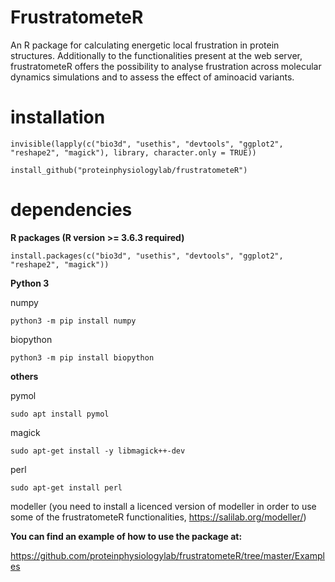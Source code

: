 # FrustratometeR
An R package for calculating energetic local frustration in protein structures. Additionally to the functionalities present at the web server, frustratometeR offers the possibility to analyse frustration across molecular dynamics simulations and to assess the effect of aminoacid variants.

# installation 

`invisible(lapply(c("bio3d", "usethis", "devtools", "ggplot2", "reshape2", "magick"), library, character.only = TRUE))`

`install_github("proteinphysiologylab/frustratometeR")`

# dependencies

**R packages (R version >= 3.6.3 required)**

`install.packages(c("bio3d", "usethis", "devtools", "ggplot2", "reshape2", "magick"))`

**Python 3**

numpy 

`python3 -m pip install numpy`

biopython

`python3 -m pip install biopython`


**others**

pymol

`sudo apt install pymol`

magick

`sudo apt-get install -y libmagick++-dev`

perl

`sudo apt-get install perl`

modeller (you need to install a licenced version of modeller in order to use some of the frustratometeR functionalities, https://salilab.org/modeller/)

**You can find an example of how to use the package at:**

https://github.com/proteinphysiologylab/frustratometeR/tree/master/Examples
